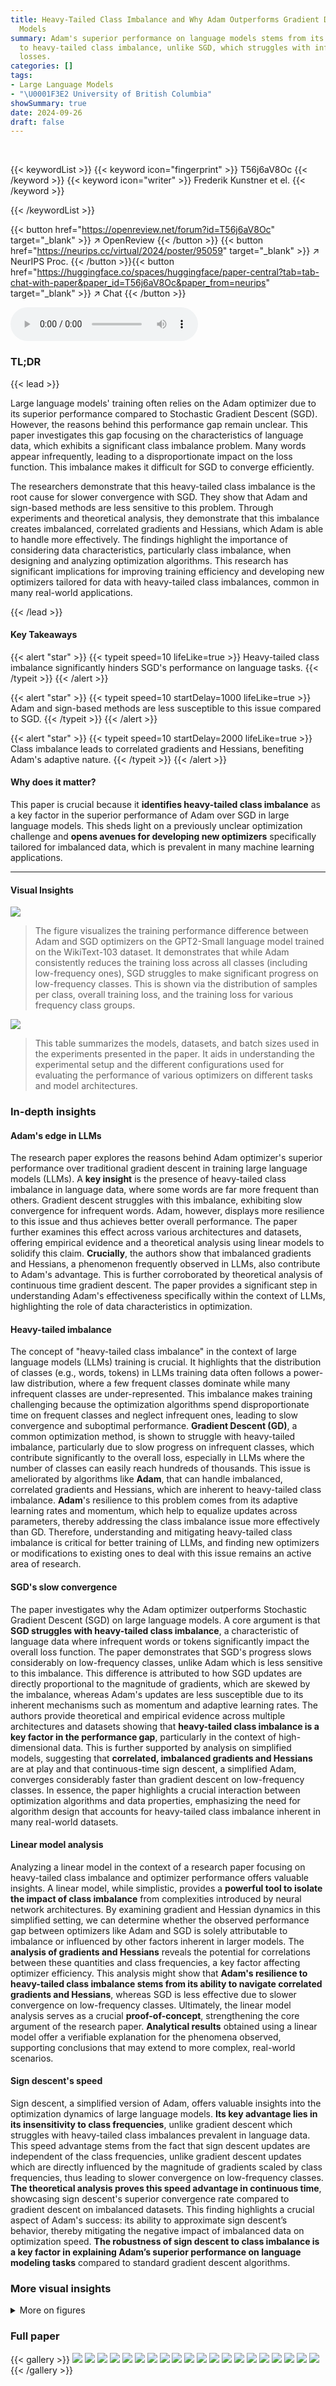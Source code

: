```yaml
---
title: Heavy-Tailed Class Imbalance and Why Adam Outperforms Gradient Descent on Language
  Models
summary: Adam's superior performance on language models stems from its resilience
  to heavy-tailed class imbalance, unlike SGD, which struggles with infrequent word
  losses.
categories: []
tags:
- Large Language Models
- "\U0001F3E2 University of British Columbia"
showSummary: true
date: 2024-09-26
draft: false
---
```


<br>

{{< keywordList >}}
{{< keyword icon="fingerprint" >}} T56j6aV8Oc {{< /keyword >}}
{{< keyword icon="writer" >}} Frederik Kunstner et el. {{< /keyword >}}
 
{{< /keywordList >}}

{{< button href="https://openreview.net/forum?id=T56j6aV8Oc" target="_blank" >}}
↗ OpenReview
{{< /button >}}
{{< button href="https://neurips.cc/virtual/2024/poster/95059" target="_blank" >}}
↗ NeurIPS Proc.
{{< /button >}}{{< button href="https://huggingface.co/spaces/huggingface/paper-central?tab=tab-chat-with-paper&paper_id=T56j6aV8Oc&paper_from=neurips" target="_blank" >}}
↗ Chat
{{< /button >}}



<audio controls>
    <source src="https://ai-paper-reviewer.com/T56j6aV8Oc/podcast.wav" type="audio/wav">
    Your browser does not support the audio element.
</audio>


### TL;DR


{{< lead >}}

Large language models' training often relies on the Adam optimizer due to its superior performance compared to Stochastic Gradient Descent (SGD). However, the reasons behind this performance gap remain unclear. This paper investigates this gap focusing on the characteristics of language data, which exhibits a significant class imbalance problem.  Many words appear infrequently, leading to a disproportionate impact on the loss function.  This imbalance makes it difficult for SGD to converge efficiently.

The researchers demonstrate that this heavy-tailed class imbalance is the root cause for slower convergence with SGD.  They show that Adam and sign-based methods are less sensitive to this problem.  Through experiments and theoretical analysis, they demonstrate that this imbalance creates imbalanced, correlated gradients and Hessians, which Adam is able to handle more effectively. The findings highlight the importance of considering data characteristics, particularly class imbalance, when designing and analyzing optimization algorithms. This research has significant implications for improving training efficiency and developing new optimizers tailored for data with heavy-tailed class imbalances, common in many real-world applications.

{{< /lead >}}


#### Key Takeaways

{{< alert "star" >}}
{{< typeit speed=10 lifeLike=true >}} Heavy-tailed class imbalance significantly hinders SGD's performance on language tasks. {{< /typeit >}}
{{< /alert >}}

{{< alert "star" >}}
{{< typeit speed=10 startDelay=1000 lifeLike=true >}} Adam and sign-based methods are less susceptible to this issue compared to SGD. {{< /typeit >}}
{{< /alert >}}

{{< alert "star" >}}
{{< typeit speed=10 startDelay=2000 lifeLike=true >}} Class imbalance leads to correlated gradients and Hessians, benefiting Adam's adaptive nature. {{< /typeit >}}
{{< /alert >}}

#### Why does it matter?
This paper is crucial because it **identifies heavy-tailed class imbalance** as a key factor in the superior performance of Adam over SGD in large language models. This sheds light on a previously unclear optimization challenge and **opens avenues for developing new optimizers** specifically tailored for imbalanced data, which is prevalent in many machine learning applications.

------
#### Visual Insights



![](https://ai-paper-reviewer.com/T56j6aV8Oc/figures_1_1.jpg)

> The figure visualizes the training performance difference between Adam and SGD optimizers on the GPT2-Small language model trained on the WikiText-103 dataset.  It demonstrates that while Adam consistently reduces the training loss across all classes (including low-frequency ones), SGD struggles to make significant progress on low-frequency classes.  This is shown via the distribution of samples per class, overall training loss, and the training loss for various frequency class groups.





![](https://ai-paper-reviewer.com/T56j6aV8Oc/tables_16_1.jpg)

> This table summarizes the models, datasets, and batch sizes used in the experiments presented in the paper. It aids in understanding the experimental setup and the different configurations used for evaluating the performance of various optimizers on different tasks and model architectures.





### In-depth insights


#### Adam's edge in LLMs
The research paper explores the reasons behind Adam optimizer's superior performance over traditional gradient descent in training large language models (LLMs).  A **key insight** is the presence of heavy-tailed class imbalance in language data, where some words are far more frequent than others.  Gradient descent struggles with this imbalance, exhibiting slow convergence for infrequent words.  Adam, however, displays more resilience to this issue and thus achieves better overall performance. The paper further examines this effect across various architectures and datasets, offering empirical evidence and a theoretical analysis using linear models to solidify this claim.  **Crucially**, the authors show that imbalanced gradients and Hessians, a phenomenon frequently observed in LLMs, also contribute to Adam's advantage. This is further corroborated by theoretical analysis of continuous time gradient descent. The paper provides a significant step in understanding Adam's effectiveness specifically within the context of LLMs, highlighting the role of data characteristics in optimization.

#### Heavy-tailed imbalance
The concept of "heavy-tailed class imbalance" in the context of large language models (LLMs) training is crucial. It highlights that the distribution of classes (e.g., words, tokens) in LLMs training data often follows a power-law distribution, where a few frequent classes dominate while many infrequent classes are under-represented. This imbalance makes training challenging because the optimization algorithms spend disproportionate time on frequent classes and neglect infrequent ones, leading to slow convergence and suboptimal performance.  **Gradient Descent (GD)**, a common optimization method, is shown to struggle with heavy-tailed imbalance, particularly due to slow progress on infrequent classes, which contribute significantly to the overall loss, especially in LLMs where the number of classes can easily reach hundreds of thousands. This issue is ameliorated by algorithms like **Adam**, that can handle imbalanced, correlated gradients and Hessians, which are inherent to heavy-tailed class imbalance.  **Adam**'s resilience to this problem comes from its adaptive learning rates and momentum, which help to equalize updates across parameters, thereby addressing the class imbalance issue more effectively than GD. Therefore, understanding and mitigating heavy-tailed class imbalance is critical for better training of LLMs, and finding new optimizers or modifications to existing ones to deal with this issue remains an active area of research.

#### SGD's slow convergence
The paper investigates why the Adam optimizer outperforms Stochastic Gradient Descent (SGD) on large language models. A core argument is that **SGD struggles with heavy-tailed class imbalance**, a characteristic of language data where infrequent words or tokens significantly impact the overall loss function.  The paper demonstrates that SGD's progress slows considerably on low-frequency classes, unlike Adam which is less sensitive to this imbalance. This difference is attributed to how SGD updates are directly proportional to the magnitude of gradients, which are skewed by the imbalance, whereas Adam's updates are less susceptible due to its inherent mechanisms such as momentum and adaptive learning rates.  The authors provide theoretical and empirical evidence across multiple architectures and datasets showing that **heavy-tailed class imbalance is a key factor in the performance gap**, particularly in the context of high-dimensional data. This is further supported by analysis on simplified models, suggesting that **correlated, imbalanced gradients and Hessians** are at play and that continuous-time sign descent, a simplified Adam, converges considerably faster than gradient descent on low-frequency classes. In essence, the paper highlights a crucial interaction between optimization algorithms and data properties, emphasizing the need for algorithm design that accounts for heavy-tailed class imbalance inherent in many real-world datasets.

#### Linear model analysis
Analyzing a linear model in the context of a research paper focusing on heavy-tailed class imbalance and optimizer performance offers valuable insights.  A linear model, while simplistic, provides a **powerful tool to isolate the impact of class imbalance** from complexities introduced by neural network architectures.  By examining gradient and Hessian dynamics in this simplified setting, we can determine whether the observed performance gap between optimizers like Adam and SGD is solely attributable to imbalance or influenced by other factors inherent in larger models.  The **analysis of gradients and Hessians** reveals the potential for correlations between these quantities and class frequencies, a key factor affecting optimizer efficiency. This analysis might show that **Adam's resilience to heavy-tailed class imbalance stems from its ability to navigate correlated gradients and Hessians**, whereas SGD is less effective due to slower convergence on low-frequency classes. Ultimately, the linear model analysis serves as a crucial **proof-of-concept**, strengthening the core argument of the research paper.  **Analytical results** obtained using a linear model offer a verifiable explanation for the phenomena observed, supporting conclusions that may extend to more complex, real-world scenarios.

#### Sign descent's speed
Sign descent, a simplified version of Adam, offers valuable insights into the optimization dynamics of large language models.  **Its key advantage lies in its insensitivity to class frequencies**, unlike gradient descent which struggles with heavy-tailed class imbalances prevalent in language data.  This speed advantage stems from the fact that sign descent updates are independent of the class frequencies, unlike gradient descent updates which are directly influenced by the magnitude of gradients scaled by class frequencies, thus leading to slower convergence on low-frequency classes.  **The theoretical analysis proves this speed advantage in continuous time**, showcasing sign descent's superior convergence rate compared to gradient descent on imbalanced datasets.  This finding highlights a crucial aspect of Adam's success: its ability to approximate sign descent’s behavior, thereby mitigating the negative impact of imbalanced data on optimization speed. **The robustness of sign descent to class imbalance is a key factor in explaining Adam’s superior performance on language modeling tasks** compared to standard gradient descent algorithms.


### More visual insights

<details>
<summary>More on figures
</summary>


![](https://ai-paper-reviewer.com/T56j6aV8Oc/figures_2_1.jpg)

> This figure shows the training loss curves for both Adam and Gradient Descent (GD) optimizers when training a Convolutional Neural Network (CNN) on two versions of the MNIST dataset. The first version is the standard MNIST dataset, and the second version is a modified MNIST dataset with heavy-tailed class imbalance, where a large number of classes have very few samples. The results show that Adam significantly outperforms GD on the imbalanced dataset but performs similarly to GD on the balanced dataset. This highlights the impact of heavy-tailed class imbalance on the performance of GD compared to Adam.


![](https://ai-paper-reviewer.com/T56j6aV8Oc/figures_3_1.jpg)

> This figure shows the training loss curves for both SGD and Adam on ResNet18 when training on a subset of ImageNet with uniform class distribution (a) and heavy-tailed class distribution (b).  Panels (c) and (d) break down the loss for subsets of classes grouped by frequency, showing SGD's significantly slower progress on low-frequency classes compared to Adam. This illustrates the impact of heavy-tailed class imbalance on SGD's performance.


![](https://ai-paper-reviewer.com/T56j6aV8Oc/figures_4_1.jpg)

> The figure shows the training loss curves for both Adam and SGD optimizers when training a GPT-2 small model on the WikiText-103 dataset.  The x-axis represents the training step. The y-axis represents the training loss. The figure is divided into four subplots: (a) shows the distribution of classes by frequency, (b) shows the overall training loss, and (c) and (d) show the training loss for different groups of classes (10% of the data each) for SGD and Adam respectively. The key observation is that SGD struggles to make progress on low-frequency classes while Adam is able to consistently reduce the loss for all classes, showcasing its advantage in handling class imbalance.


![](https://ai-paper-reviewer.com/T56j6aV8Oc/figures_5_1.jpg)

> This figure compares the performance of four optimization algorithms (Gradient Descent (GD), Adam, Normalized GD, and Sign Descent) on training the last layer of a simplified transformer model.  The experiment is designed to isolate the impact of the optimization algorithm on the ability to train low-frequency classes in a heavy-tailed class imbalance scenario. The results show that sign descent, a simplified version of Adam, shows improved performance on low-frequency classes, which is a characteristic of Adam's success in large language models. The impact of momentum and normalization of the gradient magnitudes are also evaluated.


![](https://ai-paper-reviewer.com/T56j6aV8Oc/figures_6_1.jpg)

> This figure shows the comparison of three optimization algorithms (Gradient Descent, Adam, and Sign Descent) on a weighted quadratic problem. The weights of the functions are inversely proportional to their index (πk = 1/k), simulating heavy-tailed class imbalance.  Gradient Descent shows slow convergence on low-weighted functions, whereas Adam and Sign Descent exhibit similar and faster convergence across all functions.  This illustrates that Adam and Sign descent are less sensitive to the scale differences caused by imbalanced weights compared to gradient descent.


![](https://ai-paper-reviewer.com/T56j6aV8Oc/figures_7_1.jpg)

> This figure visualizes the correlation between the magnitude of the gradient and the trace of the Hessian (a measure of curvature) across different parameter blocks (rows of the weight matrix W) during the training process of a linear model. The color-coding represents class frequencies, revealing a growing correlation between the magnitude of the gradient/Hessian and class frequency. This correlation is weak initially but strengthens during training, suggesting that Adam's optimization path implicitly handles heavy-tailed class imbalance, as seen in low-frequency classes.


![](https://ai-paper-reviewer.com/T56j6aV8Oc/figures_8_1.jpg)

> This figure shows how the correlation between gradient norm and Hessian trace changes during the training process for a linear model with heavy-tailed class imbalance.  It visualizes this correlation across different blocks of the parameter matrix (rows W1,...,Wc), color-coded by class frequency.  The key observation is that as training progresses using the Adam optimizer, a strong correlation emerges between the magnitude of the gradient/Hessian and class frequency: low-frequency classes tend to have smaller gradients and Hessian traces, while high-frequency classes have larger ones. This correlation is not present at the beginning of training (t=0).


![](https://ai-paper-reviewer.com/T56j6aV8Oc/figures_9_1.jpg)

> This figure shows the magnitude of the Hessian's diagonal and off-diagonal blocks at different training times.  The diagonal blocks, representing the self-interaction of parameters within the same class, are significantly larger than the off-diagonal blocks (representing interaction between parameters from different classes). This difference highlights the class imbalance's impact on the Hessian structure, a key aspect of the paper's argument regarding Adam's superior performance.


![](https://ai-paper-reviewer.com/T56j6aV8Oc/figures_17_1.jpg)

> This figure shows the training loss curves for both Adam and SGD optimizers when training a GPT2-Small model on the WikiText-103 dataset.  The dataset's classes (words) have a heavily skewed distribution, with some words appearing much more frequently than others. The figure demonstrates that while Adam successfully reduces the training loss for both frequent and infrequent words, SGD struggles to make progress on the infrequent ones, leading to a much slower overall decrease in loss. This highlights a key difference between the two optimizers' performance on language modeling tasks.


![](https://ai-paper-reviewer.com/T56j6aV8Oc/figures_17_2.jpg)

> This figure shows the training loss curves for both Adam and SGD optimizers when training a GPT2-Small model on the WikiText-103 dataset.  The dataset's words are grouped by frequency (10% of data at each frequency level). The plots demonstrate that while Adam reduces training loss effectively for both low-frequency and high-frequency words, SGD struggles to improve low-frequency words, highlighting Adam's superior performance on heavy-tailed class imbalance common in language tasks.


![](https://ai-paper-reviewer.com/T56j6aV8Oc/figures_18_1.jpg)

> This figure shows the training loss curves for both Adam and SGD optimizers on the WikiText-103 dataset using the GPT2-Small model.  The x-axis represents the training step, and the y-axis represents the training loss. Panel (a) shows the distribution of the number of samples per class (i.e., class imbalance).  Panels (c) and (d) display the loss curves broken down by class frequency groups (approximately 10% of the data each) for SGD and Adam respectively.  Panel (b) shows the overall training loss, which is an average of (c) and (d). The key takeaway is that Adam continues to make progress on low-frequency classes, whereas SGD does not.


![](https://ai-paper-reviewer.com/T56j6aV8Oc/figures_18_2.jpg)

> This figure shows the training loss curves for both Adam and SGD optimizers while training a GPT2-Small model on the WikiText-103 dataset. The dataset is heavily imbalanced, with some classes having many more samples than others.  The figure demonstrates that SGD struggles to reduce the loss for infrequent classes, while Adam successfully optimizes across all classes, demonstrating a key difference in performance between Adam and SGD on imbalanced datasets.


![](https://ai-paper-reviewer.com/T56j6aV8Oc/figures_18_3.jpg)

> This figure shows that Adam optimizer is able to make progress on low-frequency classes during training of GPT-2 small model on WikiText-103 dataset, while the SGD optimizer is unable to make progress on those classes. The figure consists of four subplots: (a) shows the distribution of classes sorted by their frequency, (b) shows the overall training loss, (c) shows the training loss for each group of classes using SGD optimizer, and (d) shows the training loss for each group of classes using Adam optimizer. The results indicate that Adam is less sensitive to the heavy-tailed class imbalance in language tasks.


![](https://ai-paper-reviewer.com/T56j6aV8Oc/figures_19_1.jpg)

> This figure demonstrates that Adam outperforms SGD in training a ResNet18 model on both a standard subset of ImageNet and a modified subset with heavy-tailed class imbalance. The imbalanced subset simulates real-world scenarios where class frequencies follow a power law (πk α 1/k).  The plots show that SGD struggles to make progress on low-frequency classes, while Adam shows more consistent improvement across all classes. This highlights Adam's resilience to the challenges posed by heavy-tailed class imbalance.


![](https://ai-paper-reviewer.com/T56j6aV8Oc/figures_19_2.jpg)

> This figure shows the training loss curves for Adam and SGD optimizers while training a Vision Transformer model on the full ImageNet dataset.  The key takeaway is that both optimizers show similar performance, indicating no significant performance gap between Adam and SGD in this specific scenario with a balanced dataset. This contrasts with the findings in other parts of the paper which highlight a performance gap when dealing with datasets exhibiting heavy-tailed class imbalance.


![](https://ai-paper-reviewer.com/T56j6aV8Oc/figures_19_3.jpg)

> This figure demonstrates the performance difference between Adam and SGD optimizers when training a ResNet18 model on ImageNet datasets with varying class distributions.  The left two subplots (a and b) show the overall training loss for both optimizers on a balanced subset of ImageNet (a) and on an imbalanced subset (b) where the frequency of classes follows a power law (πk α 1/k). The right two subplots (c and d) break down the loss per group of classes (roughly 10% of samples each). This detailed view clearly shows how SGD struggles to optimize for low-frequency classes while Adam continues to make progress across all classes, showcasing the impact of heavy-tailed class imbalance on SGD's performance.


![](https://ai-paper-reviewer.com/T56j6aV8Oc/figures_20_1.jpg)

> This figure shows the training loss curves for both Adam and GD optimizers on three different MNIST datasets: the original MNIST, a dataset with only the barcoded images (balanced classes), and a dataset with both the original and barcoded images (imbalanced classes).  The results demonstrate that GD performs similarly to Adam on balanced data, but significantly worse on imbalanced data, especially when focusing on low-frequency classes.  This confirms that heavy-tailed class imbalance is a key factor in Adam's superior performance over GD, not simply an issue of dataset difficulty.


![](https://ai-paper-reviewer.com/T56j6aV8Oc/figures_21_1.jpg)

> This figure shows the training loss curves for both Adam and SGD optimizers while training a GPT2-Small language model on the WikiText-103 dataset.  The x-axis represents training steps. The y-axis represents the training loss. The classes are grouped by frequency (10% of data per group), and the curves are shown for each group separately and as an average.  The figure demonstrates Adam's superior performance, particularly for low-frequency classes where SGD shows minimal progress.


![](https://ai-paper-reviewer.com/T56j6aV8Oc/figures_22_1.jpg)

> This figure demonstrates the key finding of the paper: Adam's superiority over gradient descent in training large language models stems from its ability to handle heavy-tailed class imbalance.  The plot shows the training loss for GPT2-Small on WikiText-103. Panel (a) displays the class distribution, sorted by frequency, divided into deciles. Panel (b) shows the overall training loss for both Adam and SGD. Panels (c) and (d) break down the training loss for each decile, revealing that SGD struggles to reduce the loss for low-frequency classes, while Adam makes consistent progress across all classes.


![](https://ai-paper-reviewer.com/T56j6aV8Oc/figures_23_1.jpg)

> This figure shows the impact of L2 regularization on the performance gap between GD and Adam on the linear model experiment.  Despite using L2 regularization to limit the magnitude of weights, the performance gap remains visible, particularly at lower regularization strengths.  However, as regularization increases, fitting low-frequency classes becomes harder, and the performance difference diminishes.


![](https://ai-paper-reviewer.com/T56j6aV8Oc/figures_24_1.jpg)

> This figure shows the training loss curves for both Adam and SGD optimizers when training a GPT-2 small language model on the WikiText-103 dataset.  It highlights the impact of heavy-tailed class imbalance, where infrequent words (classes) have significantly slower loss reduction with SGD than frequent words.  In contrast, Adam demonstrates consistent progress across all word frequency groups. The figure is divided into four subplots: (a) Displays the distribution of classes based on their frequency.  Classes are grouped into deciles for easier visualization. (b) Presents the overall training loss for both optimizers across training steps. (c,d) Shows the training loss for each decile (group of classes) separately, further emphasizing Adam's superior performance on infrequent word classes.


![](https://ai-paper-reviewer.com/T56j6aV8Oc/figures_25_1.jpg)

> This figure shows the impact of reweighting the loss function to address class imbalance on four different machine learning problems: PTB, Linear, HT MNIST, and HT ImageNet.  It compares the performance of standard SGD and Adam optimizers with two variations of SGD that use reweighted loss functions. The reweighted loss functions are designed to give more weight to low-frequency classes, aiming to mitigate the slow convergence of SGD on these classes. The results indicate that reweighting can improve SGD's performance, sometimes outperforming standard SGD, especially when using the 1/√πk weighting scheme.  However,  reweighting with 1/πk showed mixed results, sometimes outperforming and sometimes underperforming standard SGD, highlighting the complexity of this approach.  The type of updates (stochastic or deterministic) also vary across problems.


![](https://ai-paper-reviewer.com/T56j6aV8Oc/figures_26_1.jpg)

> This figure shows the correlation between the gradient norm and the Hessian trace across blocks throughout the training process, specifically focusing on the path taken by the Adam optimizer in the linear model presented earlier in Figure 4. The plot displays the gradient norm and the Hessian trace for each row of the parameter matrix. The color-coding of the points reflects the frequency of the classes, illustrating a correlation between the magnitude of these values and the frequency of classes. Specifically, the figure highlights that lower-frequency classes tend to exhibit smaller gradient norms and Hessian traces compared to higher-frequency classes.


![](https://ai-paper-reviewer.com/T56j6aV8Oc/figures_27_1.jpg)

> This figure shows a comparison of the training performance of Adam and SGD optimizers on the GPT2-Small language model trained on the WikiText-103 dataset.  The x-axis represents the training steps, and the y-axis represents the training loss.  The figure demonstrates that SGD struggles to make progress on low-frequency classes (words that appear less often in the dataset), while Adam consistently improves across all classes, regardless of frequency. The different panels show the overall loss and the loss for different groups of classes, divided by frequency.


![](https://ai-paper-reviewer.com/T56j6aV8Oc/figures_27_2.jpg)

> This figure shows the correlation between gradient and Hessian throughout the Adam optimization process on a linear model with heavy-tailed class imbalance.  The x-axis represents the gradient norm, and the y-axis represents the trace of the Hessian, both calculated for each row of the weight matrix. Each point represents a block of the Hessian corresponding to a particular class. The color of the point indicates the class frequency.  The figure demonstrates that as the training progresses, a correlation develops between the magnitude of the gradient and Hessian and the class frequency. Specifically, lower frequency classes show a smaller gradient norm and Hessian trace, while higher frequency classes show larger values.


![](https://ai-paper-reviewer.com/T56j6aV8Oc/figures_28_1.jpg)

> This figure shows the correlation between the magnitude of the gradient and the trace of the Hessian across coordinates during the training process using the Adam optimizer.  The x-axis represents the gradient norm, and the y-axis represents the trace of the Hessian. Each point represents a coordinate (row of the parameter matrix), and the color indicates the frequency of the corresponding class. The results demonstrate that as training progresses (from t=0 to t=100), a correlation emerges between the magnitude of the gradient/Hessian and class frequency, particularly highlighting how Adam's optimization dynamics lead to a stronger correlation between these factors compared to the initial state.


![](https://ai-paper-reviewer.com/T56j6aV8Oc/figures_28_2.jpg)

> This figure shows the correlation between the gradient norm and Hessian trace across blocks during the training process using Adam optimizer on a linear model.  It demonstrates that this correlation emerges over time and is related to the class frequency. Specifically, lower frequency classes exhibit smaller gradient norms and Hessian traces, while higher frequency classes show larger values.  This correlation, not present at initialization, is considered relevant to the superior performance of Adam in heavy-tailed class imbalance scenarios.


![](https://ai-paper-reviewer.com/T56j6aV8Oc/figures_29_1.jpg)

> This figure shows the correlation between the magnitude of the gradient and Hessian trace with respect to each row of the parameter matrix W throughout the training process using Adam optimizer.  The training is done on the linear model with heavy-tailed class imbalance. The color-coding of data points represents class frequencies, illustrating that lower frequency classes exhibit smaller gradient norm and Hessian trace compared to high-frequency classes. This correlation emerges during training, demonstrating that Adam's performance benefit may be linked to how it handles this correlation and the imbalance between different class frequencies.


![](https://ai-paper-reviewer.com/T56j6aV8Oc/figures_29_2.jpg)

> This figure shows that the correlation between the gradient and Hessian blocks observed during the training process of Adam on the linear model (Figure 4) does not hold globally, and is dependent on the optimization path.  It illustrates that the positive correlation appears throughout training and is not present at initialization (t=0).  If we consider the opposite path of Adam's iterates (-Wt), we find a negative correlation.


![](https://ai-paper-reviewer.com/T56j6aV8Oc/figures_31_1.jpg)

> This figure visually demonstrates the magnitude difference between the diagonal and off-diagonal blocks of the Hessian matrix.  The Hessian matrix, which represents the second derivative of the loss function with respect to the model's parameters, is crucial in understanding optimization dynamics. The diagonal elements are significantly larger than off-diagonal elements. This is shown by plotting the log of the trace of the absolute value of each block (a 40x40 subset sampled from a larger Hessian). The color intensity represents the magnitude. The figure illustrates the result across different optimization steps (t=0, 10, 50, 100), highlighting how this pattern emerges and persists over time.


</details>






### Full paper

{{< gallery >}}
<img src="https://ai-paper-reviewer.com/T56j6aV8Oc/1.png" class="grid-w50 md:grid-w33 xl:grid-w25" />
<img src="https://ai-paper-reviewer.com/T56j6aV8Oc/2.png" class="grid-w50 md:grid-w33 xl:grid-w25" />
<img src="https://ai-paper-reviewer.com/T56j6aV8Oc/3.png" class="grid-w50 md:grid-w33 xl:grid-w25" />
<img src="https://ai-paper-reviewer.com/T56j6aV8Oc/4.png" class="grid-w50 md:grid-w33 xl:grid-w25" />
<img src="https://ai-paper-reviewer.com/T56j6aV8Oc/5.png" class="grid-w50 md:grid-w33 xl:grid-w25" />
<img src="https://ai-paper-reviewer.com/T56j6aV8Oc/6.png" class="grid-w50 md:grid-w33 xl:grid-w25" />
<img src="https://ai-paper-reviewer.com/T56j6aV8Oc/7.png" class="grid-w50 md:grid-w33 xl:grid-w25" />
<img src="https://ai-paper-reviewer.com/T56j6aV8Oc/8.png" class="grid-w50 md:grid-w33 xl:grid-w25" />
<img src="https://ai-paper-reviewer.com/T56j6aV8Oc/9.png" class="grid-w50 md:grid-w33 xl:grid-w25" />
<img src="https://ai-paper-reviewer.com/T56j6aV8Oc/10.png" class="grid-w50 md:grid-w33 xl:grid-w25" />
<img src="https://ai-paper-reviewer.com/T56j6aV8Oc/11.png" class="grid-w50 md:grid-w33 xl:grid-w25" />
<img src="https://ai-paper-reviewer.com/T56j6aV8Oc/12.png" class="grid-w50 md:grid-w33 xl:grid-w25" />
<img src="https://ai-paper-reviewer.com/T56j6aV8Oc/13.png" class="grid-w50 md:grid-w33 xl:grid-w25" />
<img src="https://ai-paper-reviewer.com/T56j6aV8Oc/14.png" class="grid-w50 md:grid-w33 xl:grid-w25" />
<img src="https://ai-paper-reviewer.com/T56j6aV8Oc/15.png" class="grid-w50 md:grid-w33 xl:grid-w25" />
<img src="https://ai-paper-reviewer.com/T56j6aV8Oc/16.png" class="grid-w50 md:grid-w33 xl:grid-w25" />
<img src="https://ai-paper-reviewer.com/T56j6aV8Oc/17.png" class="grid-w50 md:grid-w33 xl:grid-w25" />
<img src="https://ai-paper-reviewer.com/T56j6aV8Oc/18.png" class="grid-w50 md:grid-w33 xl:grid-w25" />
<img src="https://ai-paper-reviewer.com/T56j6aV8Oc/19.png" class="grid-w50 md:grid-w33 xl:grid-w25" />
<img src="https://ai-paper-reviewer.com/T56j6aV8Oc/20.png" class="grid-w50 md:grid-w33 xl:grid-w25" />
{{< /gallery >}}